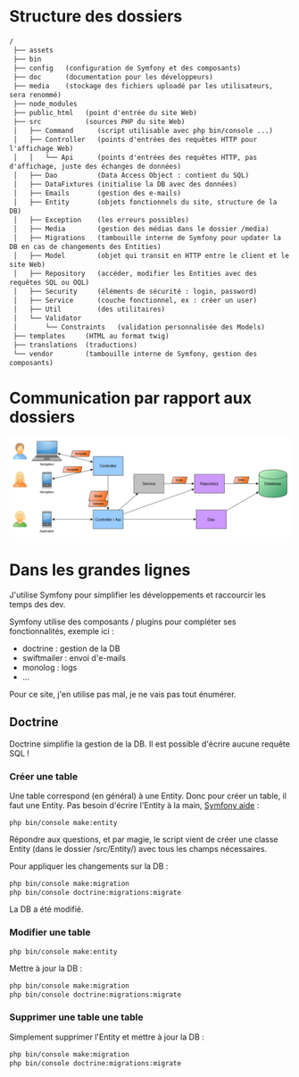 # Structure des dossiers

```
/
 ├── assets
 ├── bin
 ├── config   (configuration de Symfony et des composants)
 ├── doc      (documentation pour les développeurs)
 ├── media    (stockage des fichiers uploadé par les utilisateurs, sera renommé)
 ├── node_modules
 ├── public_html   (point d'entrée du site Web)
 ├── src           (sources PHP du site Web)
 │   ├── Command      (script utilisable avec php bin/console ...)
 │   ├── Controller   (points d'entrées des requêtes HTTP pour l'affichage Web)
 │   │   └── Api      (points d'entrées des requêtes HTTP, pas d'affichage, juste des échanges de données)
 │   ├── Dao          (Data Access Object : contient du SQL)
 │   ├── DataFixtures (initialise la DB avec des données)
 │   ├── Emails       (gestion des e-mails)
 │   ├── Entity       (objets fonctionnels du site, structure de la DB)
 │   ├── Exception    (les erreurs possibles)
 │   ├── Media        (gestion des médias dans le dossier /media)
 │   ├── Migrations   (tambouille interne de Symfony pour updater la DB en cas de changements des Entities)
 │   ├── Model        (objet qui transit en HTTP entre le client et le site Web)
 │   ├── Repository   (accéder, modifier les Entities avec des requêtes SQL ou OQL) 
 │   ├── Security     (éléments de sécurité : login, password)
 │   ├── Service      (couche fonctionnel, ex : créer un user)
 │   ├── Util         (des utilitaires)
 │   └── Validator    
 │       └── Constraints   (validation personnalisée des Models)
 ├── templates     (HTML au format twig)
 ├── translations  (traductions)
 └── vendor        (tambouille interne de Symfony, gestion des composants)
```

# Communication par rapport aux dossiers

![schema](/doc/layers-macro.png)

# Dans les grandes lignes

J'utilise Symfony pour simplifier les développements et raccourcir les temps des dev.

Symfony utilise des composants / plugins pour compléter ses fonctionnalités, exemple ici :

 * doctrine : gestion de la DB
 * swiftmailer : envoi d'e-mails
 * monolog : logs
 * ...

Pour ce site, j'en utilise pas mal, je ne vais pas tout énumérer.


## Doctrine

Doctrine simplifie la gestion de la DB. Il est possible d'écrire aucune requête SQL !

### Créer une table

Une table correspond (en général) à une Entity. Donc pour créer un table, il faut une Entity. Pas besoin d'écrire l'Entity à la main, [Symfony aide](https://symfony.com/doc/current/doctrine.html#creating-an-entity-class) :

```
php bin/console make:entity
```

Répondre aux questions, et par magie, le script vient de créer une classe Entity (dans le dossier /src/Entity/) avec tous les champs nécessaires.

Pour appliquer les changements sur la DB :

```
php bin/console make:migration
php bin/console doctrine:migrations:migrate
```

La DB a été modifié.


### Modifier une table

```
php bin/console make:entity
```

Mettre à jour la DB :

```
php bin/console make:migration
php bin/console doctrine:migrations:migrate
```


### Supprimer une table une table

Simplement supprimer l'Entity et mettre à jour la DB :

```
php bin/console make:migration
php bin/console doctrine:migrations:migrate
```
